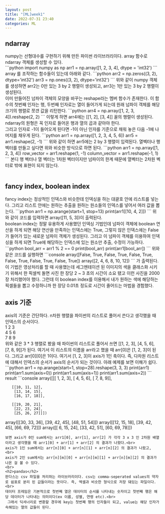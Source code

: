 ```yaml
---
layout: post
title: "[ML]week1"
date: 2022-07-31 23:40
categories: ML
---
```

<h2>ndarray</h2>
numpy는 선형대수를 구현하기 위해 만든 파이썬 라이브러리이다. array 함수로 ndarray 객체를 생성할 수 있다.<br>
```python
import numpy as np
arr1 = np.array([1, 2, 3, 4], dtype = 'int32')
```
array 를 조작하는 함수들이 있는데 아래와 같다.
```python
arr2 = np.zeros((3, 2), dtype='int32')
arr3 = np.ones((3, 2), dtype='int32')
```
위와 같이 numpy 객체를 생성하면 arr2는 0만 있는 3 by 2 행렬이 생성되고, arr3는 1만 있는 3 by 2 행렬이 생성된다.<br> 
이미 만들어진 넘파이 객체의 모양을 바꾸는 reshape라는 멤버 함수가 존재한다. 이 함수의 첫번째 인자는 행, 두번째 인자로는 열이 들어가게 되는데 원래 넘파이 객체를 해당 크기의 행렬로 쪼갠 값을 리턴한다.
```python
arr4 = np.array([1, 2, 3, 4]).reshape(2, 2)
```
이렇게 하면 arr4에는 [[1, 2], [3, 4]] 꼴의 행렬이 생성된다. ndarray의 원형은 꼭 인자로 들어온 행과 열의 곱과 같아야 한다.<br>
그리고 인자로 -1이 들어오게 된다면 -1이 아닌 인자를 기준으로 채워 놓은 다음 -1에 나머지를 채우게 된다. 
```python
arr1 = np.array([1, 2, 3, 4, 5, 6])
arr5 = arr1.reshape(2, -1)
```
위와 같이 하면 arr5에는 2 by 3 행렬이 입력된다. 열벡터나 행벡터를 만들고 싶다면 위와 비슷한 방식으로 하면 된다.
```python
arr1 = np.array([1, 2, 3, 4])
row_vector = arr1.reshape(1, -1)
column_vector = arr1.reshape(-1, 1)
```
본디 행 벡터나 열 벡터는 1차원 벡터이지만 넘파이의 한계 때문에 열벡터는 2차원 벡터로 밖에 표현이 되지 않는다. <br><br>

<h2> fancy index, boolean index</h2>
fancy index는 정상적인 인덱스와 비슷한데 인덱싱을 하는 대괄호 안에 리스트를 넣는다. 그리고 리스트 안에는 원하는 추출을 원하는 원소들의 인덱스를 넣어서 여러 값을 뽑는다.
```python
arr1 = np.arange(start=1, stop=13)
print(arr1[[10, 4, 2]])
```
위와 같이 코드를 입력하면 array([11, 5, 3])이 출력된다. <br>
boolean index는 정말 유용하게 사용했던 인덱싱 기법인데 넘파이 객체에 boolean 연산을 하게 되면 해당 연산을 만족하는 인덱스에는 True, 그렇지 않은 인덱스에는 False가 들어가 있는 새로운 넘파이 객체가 생성된다. 그리고 이 넘파이 객체를 이용하여 인덱싱을 하게 되면 True에 해당하는 인덱스에 있는 원소만 추출, 수정이 가능하다. 
```python
bool_arr = arr1 % 2 == 0
print(bool_arr)
print(arr1[bool_arr])
```
위와 같은 코드를 실행하면 
```console
array([False,  True, False,  True, False,  True, False,  True, False,
        True, False,  True])
array([2, 4, 6, 8, 10, 12])
```
가 출력된다. 이 기법은 영상처리를 할 때 사용했는데 세그멘테이션 된 이미지의 색을 클래스화 시키기 위해서 한 픽셀씩 돌면 사진 한 장당 2 ~ 3 초의 시간이 소요 됐고 이런 사진을 2000장 처리했어야 했다. 그런데 이 boolean index를 이용해서 내가 원하는 색에 해당하는 픽셀들을 뽑고 수정하니까 한 장당 0.01초 정도로 시간이 줄어드는 마법을 경험했다.<br>
<h2>axis 기준</h2>
axis의 기준은 간단하다. n차원 행렬을 파이썬의 리스트로 풀어서 쓴다고 생각했을 때 인덱스의 순서이다.<br>
1 2 3 <br>
4 5 6 <br>
7 8 9 <br>
위와 같은 3 * 3 행렬로 봤을 때 파이썬의 리스트로 풀어서 쓰면 [[1, 2, 3], [4, 5, 6], [7, 8, 9]]가 된다. 여기서 이 리스트의 이름을 arr라고 했을 때 arr[0]은 [1, 2, 3]이 된다. 그리고 arr[0][0]은 1이다. 여기서 [1, 2, 3]이 axis가 1인 축이다. 즉, 다차원 리스트에 대해서 인덱스의 순서가 axis의 순서가 되는 것이다. 아래 예제를 보면 이해가 쉽다.
```python
arr1 = np.arange(start=1, stop=28).reshape(3, 3, 3)
print(arr1)
print(arr1.sum(axis=0))
print(arr1.sum(axis=1))
print(arr1.sum(axis=2))
```
result
```console
array([[[ 1,  2,  3],
        [ 4,  5,  6],
        [ 7,  8,  9]],

       [[10, 11, 12],
        [13, 14, 15],
        [16, 17, 18]],

       [[19, 20, 21],
        [22, 23, 24],
        [25, 26, 27]]])
array([[30, 33, 36],
       [39, 42, 45],
       [48, 51, 54]])
array([[12, 15, 18],
       [39, 42, 45],
       [66, 69, 72]])
array([[ 6, 15, 24],
       [33, 42, 51],
       [60, 69, 78]])
```
보면 axis가 0인 sum에서는 arr1[0], arr[1], arr[2] 가 각각 3 x 3 인 2차원 배열이라고 생각했을 때 arr1[0] + arr[1] + arr[2] 의 결과가 나왔다.<br>
axis가 1인 sum에서는 arr[n][0] + arr[n][1] + arr[n][2] 의 결과가 나왔고, <br>
axis가 2인 sum에서는 arr[n][m][0] + arr[n][m][1] + arr[n][m][2] 의 결과가 나온 걸 볼 수 있다.
<br>
<h2>pandas</h2>
판다스는 csv 파일을 처리하는 라이브러리이다. csv는 comma-seperated values의 약자로 쉼표로 분리 된 값들이라는 뜻이다. 즉, 엑셀과 비슷한 형식으로 저장 돼있는 파일이다.<br>
데이터 프레임은 기본적으로 첫번째 열은 데이터의 순서를 나타내는 숫자이고 첫번째 행은 해당 데이터가 나타내는 의미이다(ex 이름, 성별, 연령 etc).<br>
 그래서 딕셔너리로 변환할 경우에 key는 첫번째 행의 인자들이 되고, value는 해당 인자가 속해있는 열의 값들이 된다.
